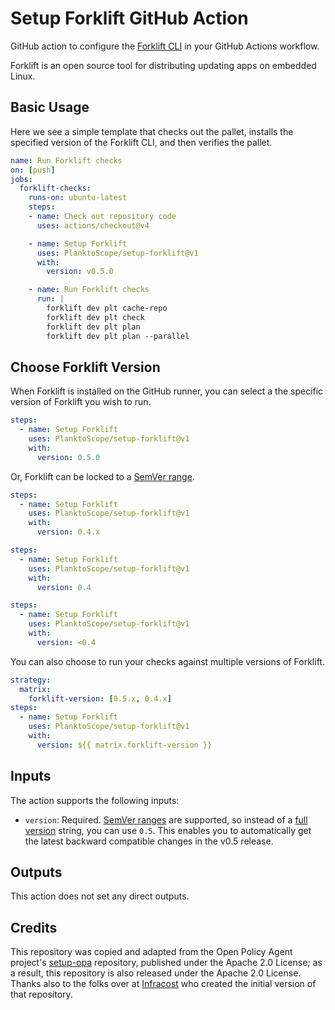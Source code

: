 # Setup Forklift GitHub Action

GitHub action to configure the [Forklift CLI](https://github.com/PlanktoScope/forklift) in your GitHub Actions workflow.

Forklift is an open source tool for distributing updating apps on embedded Linux.

## Basic Usage

Here we see a simple template that checks out the pallet, installs the specified version of the Forklift CLI, and then verifies the pallet.

```yml
name: Run Forklift checks
on: [push]
jobs:
  forklift-checks:
    runs-on: ubuntu-latest
    steps:
    - name: Check out repository code
      uses: actions/checkout@v4

    - name: Setup Forklift
      uses: PlanktoScope/setup-forklift@v1
      with:
        version: v0.5.0

    - name: Run Forklift checks
      run: |
        forklift dev plt cache-repo
        forklift dev plt check
        forklift dev plt plan
        forklift dev plt plan --parallel
```

## Choose Forklift Version

When Forklift is installed on the GitHub runner, you can select a the specific version of Forklift you wish to run.

```yml
steps:
  - name: Setup Forklift
    uses: PlanktoScope/setup-forklift@v1
    with:
      version: 0.5.0
```

Or, Forklift can be locked to a [SemVer range](https://www.npmjs.com/package/semver#ranges).

```yml
steps:
  - name: Setup Forklift
    uses: PlanktoScope/setup-forklift@v1
    with:
      version: 0.4.x
```

```yml
steps:
  - name: Setup Forklift
    uses: PlanktoScope/setup-forklift@v1
    with:
      version: 0.4
```

```yml
steps:
  - name: Setup Forklift
    uses: PlanktoScope/setup-forklift@v1
    with:
      version: <0.4
```

You can also choose to run your checks against multiple versions of Forklift.

```yml
strategy:
  matrix:
    forklift-version: [0.5.x, 0.4.x]
steps:
  - name: Setup Forklift
    uses: PlanktoScope/setup-forklift@v1
    with:
      version: ${{ matrix.forklift-version }}
```

## Inputs

The action supports the following inputs:

- `version`: Required. [SemVer ranges](https://www.npmjs.com/package/semver#ranges) are supported, so instead of a [full version](https://github.com/PlanktoScope/forklift/releases) string, you can use `0.5`. This enables you to automatically get the latest backward compatible changes in the v0.5 release.

## Outputs

This action does not set any direct outputs.

## Credits

This repository was copied and adapted from the Open Policy Agent project's [setup-opa](https://github.com/open-policy-agent/setup-opa) repository, published under the Apache 2.0 License; as a result, this repository is also released under the Apache 2.0 License. Thanks also to the folks over at [Infracost](https://github.com/infracost/infracost) who created the initial version of that repository.
